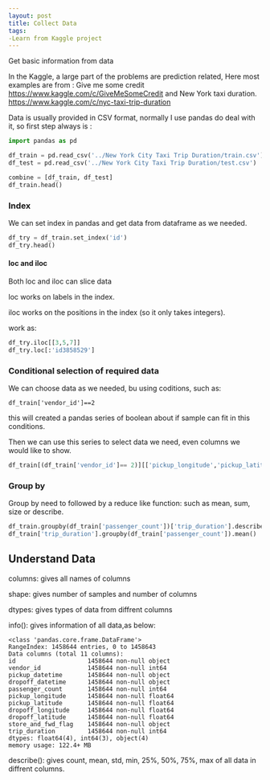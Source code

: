 ```yaml
---
layout: post
title: Collect Data
tags: 
-Learn from Kaggle project
---
```

Get basic information from data


In the Kaggle, a large part of the problems are prediction related, Here most examples are from :
Give me some credit 
<https://www.kaggle.com/c/GiveMeSomeCredit>
and 
New York taxi duration.
<https://www.kaggle.com/c/nyc-taxi-trip-duration>

Data is usually provided in CSV format, normally I use pandas do deal with it,  so first step always is :

``` python
import pandas as pd

df_train = pd.read_csv('../New York City Taxi Trip Duration/train.csv')
df_test = pd.read_csv('../New York City Taxi Trip Duration/test.csv')

combine = [df_train, df_test]
df_train.head()
```

### Index

We can set index in pandas and get data from dataframe as we needed.

``` python
df_try = df_train.set_index('id')
df_try.head()
```
#### loc and iloc

Both loc and iloc can slice data

loc works on labels in the index.

iloc works on the positions in the index (so it only takes integers).

work as:

``` python
df_try.iloc[[3,5,7]]
df_try.loc[:'id3858529']
```
### Conditional selection of required data
We can choose data as we needed, bu using coditions, such as:

```
df_train['vendor_id']==2
```
this will created a pandas series of boolean about if sample can fit in this conditions.

Then we can use this series to select data we need, even columns we would like to show.

```python 
df_train[(df_train['vendor_id']== 2)][['pickup_longitude','pickup_latitude']]
```
### Group by
Group by need to followed by a reduce like function: such as mean, sum, size or describe.

``` python 
df_train.groupby(df_train['passenger_count'])['trip_duration'].describe()
df_train['trip_duration'].groupby(df_train['passenger_count']).mean()
```
## Understand Data
columns: gives all names of columns

shape: gives number of samples and number of columns

dtypes: gives types of data from diffrent columns

info(): gives information of all data,as below:

```
<class 'pandas.core.frame.DataFrame'>
RangeIndex: 1458644 entries, 0 to 1458643
Data columns (total 11 columns):
id                    1458644 non-null object
vendor_id             1458644 non-null int64
pickup_datetime       1458644 non-null object
dropoff_datetime      1458644 non-null object
passenger_count       1458644 non-null int64
pickup_longitude      1458644 non-null float64
pickup_latitude       1458644 non-null float64
dropoff_longitude     1458644 non-null float64
dropoff_latitude      1458644 non-null float64
store_and_fwd_flag    1458644 non-null object
trip_duration         1458644 non-null int64
dtypes: float64(4), int64(3), object(4)
memory usage: 122.4+ MB
```
describe(): gives count, mean, std, min, 25%, 50%, 75%, max of all data in diffrent columns.

	